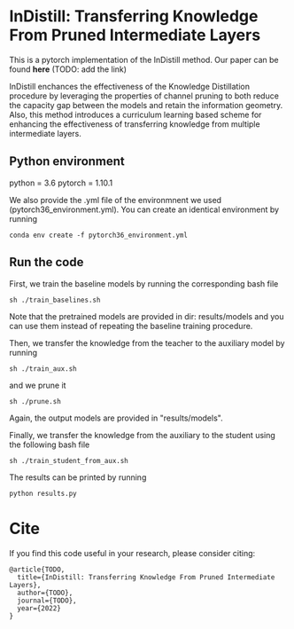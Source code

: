 # InDistill: Transferring Knowledge From Pruned Intermediate Layers

This is a pytorch implementation of the InDistill method. Our paper can be found **here** (TODO: add the link)

InDistill enchances the effectiveness of the Knowledge Distillation procedure by leveraging the properties of channel pruning to both reduce the capacity gap between the models and retain the information geometry. Also, this method introduces a curriculum learning based scheme for enhancing the effectiveness of transferring knowledge from multiple intermediate layers.

## Python environment

python = 3.6
pytorch = 1.10.1

We also provide the .yml file of the environmnent we used (pytorch36_environment.yml).
You can create an identical environment by running
````
conda env create -f pytorch36_environment.yml
````
## Run the code
First, we train the baseline models by running the corresponding bash file
````
sh ./train_baselines.sh
````
Note that the pretrained models are provided in dir: results/models and you can use them instead of repeating the baseline training procedure.

Then, we transfer the knowledge from the teacher to the auxiliary model by running
````
sh ./train_aux.sh
````
and we prune it 
````
sh ./prune.sh
````
Again, the output models are provided in "results/models".

Finally, we transfer the knowledge from the auxiliary to the student using the following bash file
````
sh ./train_student_from_aux.sh
````
The results can be printed by running
````
python results.py
````

# Cite
If you find this code useful in your research, please consider citing:
```
@article{TODO,
  title={InDistill: Transferring Knowledge From Pruned Intermediate Layers},
  author={TODO},
  journal={TODO},
  year={2022}
}
```
